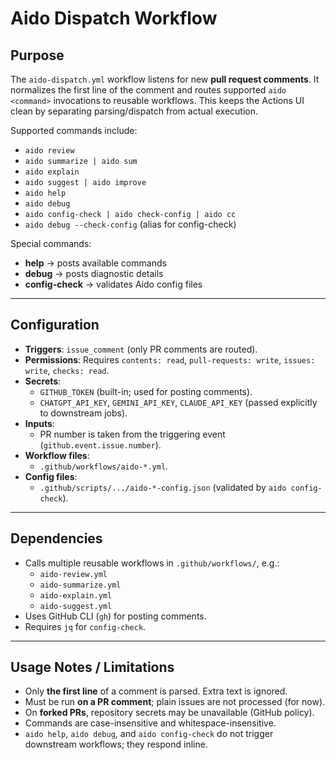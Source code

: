 # Aido Dispatch Workflow

## Purpose
The `aido-dispatch.yml` workflow listens for new **pull request comments**.
It normalizes the first line of the comment and routes supported `aido <command>` invocations to reusable workflows.
This keeps the Actions UI clean by separating parsing/dispatch from actual execution.

Supported commands include:
- `aido review`
- `aido summarize | aido sum`
- `aido explain`
- `aido suggest | aido improve`
- `aido help`
- `aido debug`
- `aido config-check | aido check-config | aido cc`
- `aido debug --check-config` (alias for config-check)

Special commands:
- **help** → posts available commands
- **debug** → posts diagnostic details
- **config-check** → validates Aido config files

---

## Configuration

- **Triggers**: `issue_comment` (only PR comments are routed).
- **Permissions**: Requires `contents: read`, `pull-requests: write`, `issues: write`, `checks: read`.
- **Secrets**:
  - `GITHUB_TOKEN` (built-in; used for posting comments).
  - `CHATGPT_API_KEY`, `GEMINI_API_KEY`, `CLAUDE_API_KEY` (passed explicitly to downstream jobs).
- **Inputs**:
  - PR number is taken from the triggering event (`github.event.issue.number`).
- **Workflow files**:
  - `.github/workflows/aido-*.yml`.
- **Config files**:
  - `.github/scripts/.../aido-*-config.json` (validated by `aido config-check`).

---

## Dependencies

- Calls multiple reusable workflows in `.github/workflows/`, e.g.:
  - `aido-review.yml`
  - `aido-summarize.yml`
  - `aido-explain.yml`
  - `aido-suggest.yml`
- Uses GitHub CLI (`gh`) for posting comments.
- Requires `jq` for `config-check`.

---

## Usage Notes / Limitations

- Only **the first line** of a comment is parsed. Extra text is ignored.
- Must be run **on a PR comment**; plain issues are not processed (for now).
- On **forked PRs**, repository secrets may be unavailable (GitHub policy).
- Commands are case-insensitive and whitespace-insensitive.
- `aido help`, `aido debug`, and `aido config-check` do not trigger downstream workflows; they respond inline.
